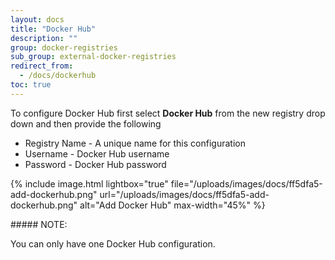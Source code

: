 ```yaml
---
layout: docs
title: "Docker Hub"
description: ""
group: docker-registries
sub_group: external-docker-registries
redirect_from:
  - /docs/dockerhub
toc: true
---
```

To configure Docker Hub first select **Docker Hub** from the new registry drop down and then provide the following

* Registry Name - A unique name for this configuration
* Username - Docker Hub username
* Password - Docker Hub password

{% include image.html lightbox="true" file="/uploads/images/docs/ff5dfa5-add-dockerhub.png" url="/uploads/images/docs/ff5dfa5-add-dockerhub.png" alt="Add Docker Hub" max-width="45%" %}

<div class="bd-callout bd-callout-info" markdown="1">
##### NOTE:

You can only have one Docker Hub configuration.
</div>
